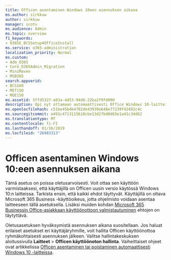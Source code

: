```yaml
---
title: Officen asentaminen Windows 10een asennuksen aikana
ms.author: sirkkuw
author: sirkkuw
manager: scotv
ms.audience: Admin
ms.topic: overview
f1_keywords:
- O365E_BCSSetup4OfficeInstall
ms.service: o365-administration
localization_priority: Normal
ms.custom:
- Adm_O365
- Core_O365Admin_Migration
- MiniMaven
- MSB365
search.appverid:
- BCS160
- MET150
- MOE150
ms.assetid: 5ffd5327-a83a-4d53-94d6-22ba2f9fd090
description: Opi nyt ottamaan automaattisesti Office Windows 10-laitteiden asennuksen aikana.
ms.openlocfilehash: c51be45b4b4782de43939e648e77239f42492c4c
ms.sourcegitcommit: e491c4713115610cbe13d2fbd0d65e1a41c34d62
ms.translationtype: MT
ms.contentlocale: fi-FI
ms.lasthandoff: 01/16/2019
ms.locfileid: "26983313"
---
```

# <a name="install-office-on-windows-10-during-setup"></a>Officen asentaminen Windows 10:een asennuksen aikana

Tämä asetus on poissa oletusarvoisesti. Voit ottaa sen käyttöön varmistaaksesi, että käyttäjillä on Officen uusin versio käytössä Windows 10:n laitteissa. Tarkista ensin, että kaikki ehdot täyttyvät. Käyttäjillä on oltava Microsoft 365 Business -käyttöoikeus, jotta ohjelmisto voidaan asentaa laitteeseen tällä asetuksella. Lisäksi muiden kohdan [Microsoft 365 Businessin Office-asiakkaan käyttöönottoon valmistautuminen](prepare-for-office-client-deployment.md) ehtojen on täytyttävä. 
  
Oletusasetuksen hyväksymistä asennuksen aikana suositellaan. Jos haluat erilaiset asetukset eri käyttäjäryhmille, voit hallita Officen käyttöönottoa ryhmäkohtaisesti asennuksen jälkeen. Valitse hallintakeskuksen aloitussivulla **Laitteet** \> **Officen käyttöönoton hallinta**. Vaiheittaiset ohjeet ovat artikkelissa [Officen asentaminen tai poistaminen automaattisesti Windows 10 -laitteissa](auto-install-or-uninstall-office.md).
  

